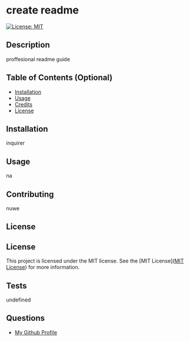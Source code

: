 # create readme

  [![License: MIT](https://img.shields.io/badge/License-MIT-yellow.svg)](https://opensource.org/licenses/MIT)
## Description

proffesional readme guide


## Table of Contents (Optional)

- [Installation](#installation)
- [Usage](#usage)
- [Credits](#credits)
- [License](#license)

## Installation

inquirer

## Usage

na

## Contributing

nuwe

## License

  ## License

This project is licensed under the MIT license. See the [MIT License]([MIT License](https://opensource.org/licenses/MIT)) for more information.


## Tests

undefined

## Questions
  <ul>
    <li> <a href='mailto:/?subject="contact me"&body="Hello"> Email me </a> </li>
    <li> <a href='https://github.com/undefined"> My Github Profile </a> </li>
  <ul>


